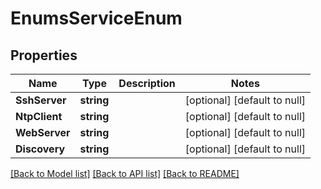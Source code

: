 # EnumsServiceEnum

## Properties
Name | Type | Description | Notes
------------ | ------------- | ------------- | -------------
**SshServer** | **string** |  | [optional] [default to null]
**NtpClient** | **string** |  | [optional] [default to null]
**WebServer** | **string** |  | [optional] [default to null]
**Discovery** | **string** |  | [optional] [default to null]

[[Back to Model list]](../README.md#documentation-for-models) [[Back to API list]](../README.md#documentation-for-api-endpoints) [[Back to README]](../README.md)


